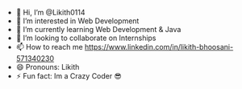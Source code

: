 - 👋 Hi, I’m @Likith0114
- 👀 I’m interested in Web Development 
- 🌱 I’m currently learning Web Development & Java
- 💞️ I’m looking to collaborate on Internships
- 📫 How to reach me https://www.linkedin.com/in/likith-bhoosani-571340230
- 😄 Pronouns: Likith 
- ⚡ Fun fact: Im a Crazy Coder 😎

<!---
Likith0114/Likith0114 is a ✨ special ✨ repository because its `README.md` (this file) appears on your GitHub profile.
You can click the Preview link to take a look at your changes.
--->
